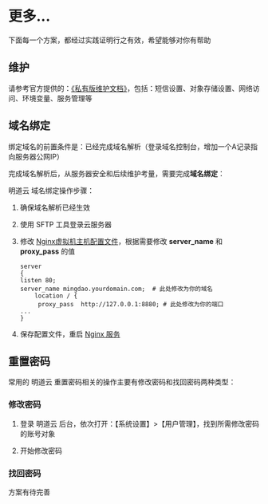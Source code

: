 # 更多...

下面每一个方案，都经过实践证明行之有效，希望能够对你有帮助

## 维护

请参考官方提供的：[《私有版维护文档》](https://docs.pd.mingdao.com/)，包括：短信设置、对象存储设置、网络访问、环境变量、服务管理等

## 域名绑定

绑定域名的前置条件是：已经完成域名解析（登录域名控制台，增加一个A记录指向服务器公网IP）  

完成域名解析后，从服务器安全和后续维护考量，需要完成**域名绑定**：

明道云 域名绑定操作步骤：

1. 确保域名解析已经生效  

2. 使用 SFTP 工具登录云服务器

3. 修改 [Nginx虚拟机主机配置文件](/zh/stack-components.md#nginx)，根据需要修改 **server_name** 和 **proxy_pass** 的值
   ```text
   server
   {
   listen 80;
   server_name mingdao.yourdomain.com;  # 此处修改为你的域名
       location / {
        proxy_pass  http://127.0.0.1:8880; # 此处修改为你的端口
   ...
   }
   ```

4. 保存配置文件，重启 [Nginx 服务](/zh/admin-services.md#nginx)

## 重置密码

常用的 明道云 重置密码相关的操作主要有修改密码和找回密码两种类型：

### 修改密码

1. 登录 明道云 后台，依次打开：【系统设置】>【用户管理】，找到所需修改密码的账号对象

2. 开始修改密码

### 找回密码

方案有待完善
